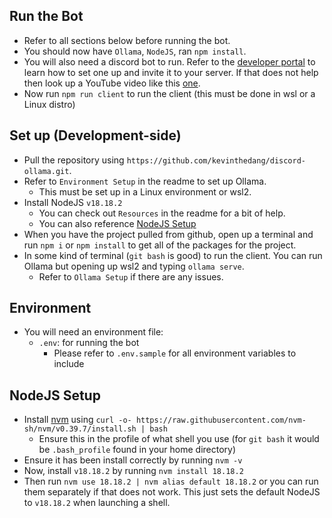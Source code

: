 <!-- 
  Author: Kevin Dang 
  Date: 1-30-2024    
  Changes:
    10-01-2024 - Jonathan Smoley
-->
## Run the Bot
* Refer to all sections below before running the bot.
* You should now have `Ollama`, `NodeJS`, ran `npm install`.
* You will also need a discord bot to run. Refer to the [developer portal](https://discord.com/developers/) to learn how to set one up and invite it to your server. If that does not help then look up a YouTube video like this [one](https://www.youtube.com/watch?v=KZ3tIGHU314&ab_channel=UnderCtrl).
* Now run `npm run client` to run the client (this must be done in wsl or a Linux distro)

## Set up (Development-side)
* Pull the repository using `https://github.com/kevinthedang/discord-ollama.git`.
* Refer to `Environment Setup` in the readme to set up Ollama.
  * This must be set up in a Linux environment or wsl2.
* Install NodeJS `v18.18.2`
  * You can check out `Resources` in the readme for a bit of help.
  * You can also reference [NodeJS Setup](#nodejs-setup)
* When you have the project pulled from github, open up a terminal and run `npm i` or `npm install` to get all of the packages for the project.
* In some kind of terminal (`git bash` is good) to run the client. You can run Ollama but opening up wsl2 and typing `ollama serve`.
  * Refer to `Ollama Setup` if there are any issues.

## Environment
* You will need an environment file:
  * `.env`: for running the bot
    * Please refer to `.env.sample` for all environment variables to include

## NodeJS Setup
* Install [nvm](https://github.com/nvm-sh/nvm?tab=readme-ov-file#installing-and-updating) using `curl -o- https://raw.githubusercontent.com/nvm-sh/nvm/v0.39.7/install.sh | bash`
  * Ensure this in the profile of what shell you use (for `git bash` it would be `.bash_profile` found in your home directory)
* Ensure it has been install correctly by running `nvm -v`
* Now, install `v18.18.2` by running `nvm install 18.18.2`
* Then run `nvm use 18.18.2 | nvm alias default 18.18.2` or you can run them separately if that does not work. This just sets the default NodeJS to `v18.18.2` when launching a shell.
